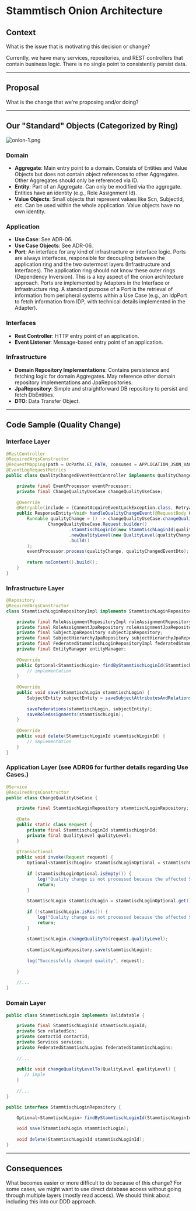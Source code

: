 # Stammtisch Onion Architecture

## Context
What is the issue that is motivating this decision or change?

Currently, we have many services, repositories, and REST controllers that contain business logic. There is no single point to consistently persist data.

---

## Proposal
What is the change that we're proposing and/or doing?

<!-- Add your proposal details here -->

---

## Our "Standard" Objects (Categorized by Ring)

![onion-1.png](images/onion-1.png)

### Domain
- **Aggregate**: Main entry point to a domain. Consists of Entities and Value Objects but does not contain object references to other Aggregates. Other Aggregates should only be referenced via ID.
- **Entity**: Part of an Aggregate. Can only be modified via the aggregate. Entities have an identity (e.g., Role Assignment Id).
- **Value Objects**: Small objects that represent values like Scn, SubjectId, etc. Can be used within the whole application. Value objects have no own identity.

### Application
- **Use Case**: See ADR-06.
- **Use Case Objects**: See ADR-06.
- **Port**: An interface for any kind of infrastructure or interface logic. Ports are always interfaces, responsible for decoupling between the application ring and the two outermost layers (Infrastructure and Interfaces). The application ring should not know these outer rings (Dependency Inversion). This is a key aspect of the onion architecture approach. Ports are implemented by Adapters in the Interface or Infrastructure ring. A standard purpose of a Port is the retrieval of information from peripheral systems within a Use Case (e.g., an IdpPort to fetch information from IDP, with technical details implemented in the Adapter).

### Interfaces
- **Rest Controller**: HTTP entry point of an application.
- **Event Listener**: Message-based entry point of an application.

### Infrastructure
- **Domain Repository Implementations**: Contains persistence and fetching logic for domain Aggregates. May reference other domain repository implementations and JpaRepositories.
- **JpaRepository**: Simple and straightforward DB repository to persist and fetch DbEntities.
- **DTO**: Data Transfer Object.

---

## Code Sample (Quality Change)

### Interface Layer
```java
@RestController
@RequiredArgsConstructor
@RequestMapping(path = UcPaths.EC_PATH, consumes = APPLICATION_JSON_VALUE, produces = APPLICATION_JSON_VALUE)
@EventLogRequestMetrics
public class QualityChangedEventRestController implements QualityChangedEventApi {

    private final EventProcessor eventProcessor;
    private final ChangeQualityUseCase changeQualityUseCase;
 
    @Override
    @Retryable(include = {CannotAcquireEventLockException.class, RetryableConflictException.class}, maxAttempts = 3, backoff = @Backoff(delay = 2000))
    public ResponseEntity<Void> handleQualityChangeEvent(@RequestBody QualityChangedEventDto qualityChangedEventDto) {
        Runnable qualityChange = () -> changeQualityUseCase.changeQuality(
                ChangeQualityUseCase.Request.builder()
                        .stammtischLoginId(new StammtischLoginId(qualityChangedEventDto.getStammtischLoginId()))
                        .newQualityLevel(new QualityLevel(qualityChangedEventDto.getNewQualityLevel()))
                        .build()
        );
        eventProcessor.process(qualityChange, qualityChangedEventDto);
 
        return noContent().build();
    }
}
```

### Infrastructure Layer
```java
@Repository
@RequiredArgsConstructor
class StammtischLoginRepositoryImpl implements StammtischLoginRepository {

    private final RoleAssignmentRepositoryImpl roleAssignmentRepository;
    private final RoleAssignmentJpaRepository roleAssignmentJpaRepository;
    private final SubjectJpaRepository subjectJpaRepository;
    private final SubjectHierarchyJpaRepository subjectHierarchyJpaRepository;
    private final FederatedStammtischLoginRepositoryImpl federatedStammtischLoginRepository;
    private final EntityManager entityManager;
 
    @Override
    public Optional<StammtischLogin> findByStammtischLoginId(StammtischLoginId stammtischLoginId) {
        // implementation
    }
 
    @Override
    public void save(StammtischLogin stammtischLogin) {
        SubjectEntity subjectEntity = saveSubjectAttributesAndRelations(stammtischLogin);
 
        saveFederations(stammtischLogin, subjectEntity);
        saveRoleAssignments(stammtischLogin);
    }
 
    @Override
    public void delete(StammtischLoginId stammtischLoginId) {
        // implementation
    }
}
```

### Application Layer (see ADR06 for further details regarding Use Cases.)
```java
@Service
@RequiredArgsConstructor
public class ChangeQualityUseCase {

    private final StammtischLoginRepository stammtischLoginRepository;
 
    @Data
    public static class Request {
        private final StammtischLoginId stammtischLoginId;
        private final QualityLevel qualityLevel;
    }
 
    @Transactional
    public void invoke(Request request) {
        Optional<StammtischLogin> stammtischLoginOptional = stammtischLoginRepository.findByStammtischLoginId(request.stammtischLoginId);
 
        if (stammtischLoginOptional.isEmpty()) {
            log("Quality change is not processed because the affected StammtischLogin does not exist.", request);
            return;
        }
 
        StammtischLogin stammtischLogin = stammtischLoginOptional.get();
 
        if (!stammtischLogin.isRes()) {
            log("Quality change is not processed because the affected StammtischLogin is not in segment RES.", request);
            return;
        }
 
        stammtischLogin.changeQualityTo(request.qualityLevel);
 
        stammtischLoginRepository.save(stammtischLogin);
 
        log("Successfully changed quality", request);
 
    }
 
    //...
}
```

### Domain Layer
```java
public class StammtischLogin implements Validatable {

    private final StammtischLoginId stammtischLoginId;
    private Scn relatedScn;
    private ContactId contactId;
    private Services services;
    private FederatedStammtischLogins federatedStammtischLogins;
	
    //...
     
    public void changeQualityLevelTo(QualityLevel qualityLevel) {
       // imple
    }
 
    //...
}

public interface StammtischLoginRepository {

    Optional<StammtischLogin> findByStammtischLoginId(StammtischLoginId stammtischLoginId);
 
    void save(StammtischLogin stammtischLogin);
 
    void delete(StammtischLoginId stammtischLoginId);
}
```

---

## Consequences
What becomes easier or more difficult to do because of this change?
For some cases, we might want to use direct database access without going through multiple layers (mostly read access). We should think about including this into our DDD approach.
